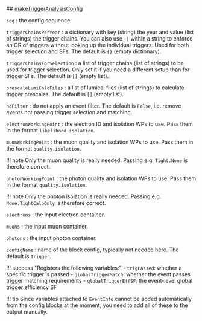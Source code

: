 ## [makeTriggerAnalysisConfig](https://acode-browser1.usatlas.bnl.gov/lxr/source/athena/PhysicsAnalysis/Algorithms/TriggerAnalysisAlgorithms/python/TriggerAnalysisConfig.py)

`seq`
:   the config sequence.

`triggerChainsPerYear`
:   a dictionary with key (string) the year and value (list of strings) the trigger chains. You can also use `||` within a string to enforce an OR of triggers without looking up the individual triggers. Used for both trigger selection and SFs. The default is `{}` (empty dictionary).

`triggerChainsForSelection`
:   a list of trigger chains (list of strings) to be used for trigger selection. Only set it if you need a different setup than for trigger SFs.
The default is `[]` (empty list).

`prescaleLumiCalcFiles`
:   a list of lumical files (list of strings) to calculate trigger prescales. The default is `[]` (empty list).

`noFilter`
:   do not apply an event filter. The default is `False`, i.e. remove events not passing trigger selection and matching.

`electronWorkingPoint`
:   the electron ID and isolation WPs to use. Pass them in the format `likelihood.isolation`.

`muonWorkingPoint`
:   the muon quality and isolation WPs to use. Pass them in the format `quality.isolation`.

!!! note
    Only the muon quality is really needed. Passing e.g. `Tight.None` is therefore correct.

`photonWorkingPoint`
:   the photon quality and isolation WPs to use. Pass them in the format `quality.isolation`.

!!! note
    Only the photon isolation is really needed. Passing e.g. `None.TightCaloOnly` is therefore correct.

`electrons`
:   the input electron container.

`muons`
:   the input muon container.

`photons`
:   the input photon container.

`configName`
:   name of the block config, typically not needed here. The default is `Trigger`.

!!! success "Registers the following variables:"
    - `trigPassed`: whether a specific trigger is passed
    - `globalTriggerMatch`: whether the event passes trigger matching requirements
    - `globalTriggerEffSF`: the event-level global trigger efficiency SF

!!! tip
    Since variables attached to `EventInfo` cannot be added automatically from the config blocks at the moment, you need to add all of these to the output manually.